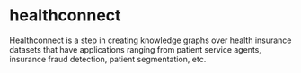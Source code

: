 # healthconnect
Healthconnect is a step in creating knowledge graphs over health insurance datasets that have applications ranging from patient service agents, insurance fraud detection, patient segmentation, etc.
